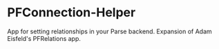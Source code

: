 PFConnection-Helper
===================

App for setting relationships in your Parse backend.  Expansion of Adam Eisfeld's PFRelations app.
